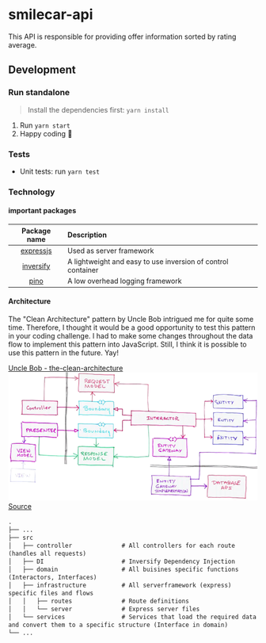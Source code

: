 # smilecar-api

This API is responsible for providing offer information sorted by rating average. 

## Development

### Run standalone

> Install the dependencies first: `yarn install`

1. Run `yarn start`
2. Happy coding 🚀

### Tests

- Unit tests: run `yarn test`


### Technology

####  important packages

|   Package name     | Description |
| :-----------: | :--------------------------------------------------------------------------------------------------------------------------------- |
|  [expressjs](https://github.com/expressjs/express) | Used as server framework |
|  [inversify](https://github.com/inversify/InversifyJS)  | A lightweight and easy to use inversion of control container |
|  [pino](https://github.com/pinojs/pino)  | A low overhead logging framework |


#### Architecture

The "Clean Architecture" pattern by Uncle Bob intrigued me for quite some time. Therefore, I thought it would be a good opportunity to test this pattern in your coding challenge.
I had to make some changes throughout the data flow to implement this pattern into JavaScript. Still, I think it is possible to use this pattern in the future. Yay!

[Uncle Bob - the-clean-architecture](https://blog.cleancoder.com/uncle-bob/2012/08/13/the-clean-architecture.html)
![mobx stores](./docs/assets/clean_architecure.png)
[Source](https://stackoverflow.com/questions/29867671/clojure-architecture-like-uncle-bob-did)

    .
    ├── ...
    ├── src
    │   ├── controller              # All controllers for each route (handles all requests)
    │   ├── DI                      # Inversify Dependency Injection
    │   ├── domain                  # All buisines specific functions (Interactors, Interfaces)
    │   ├── infrastructure          # All serverframework (express) specific files and flows
    │   │   ├── routes              # Route definitions
    │   │   └── server              # Express server files
    │   └── services                # Services that load the required data and convert them to a specific structure (Interface in domain)
    └── ...
